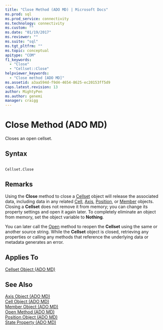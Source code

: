 ```yaml
---
title: "Close Method (ADO MD) | Microsoft Docs"
ms.prod: sql
ms.prod_service: connectivity
ms.technology: connectivity
ms.custom: ""
ms.date: "01/19/2017"
ms.reviewer: ""
ms.suite: "sql"
ms.tgt_pltfrm: ""
ms.topic: conceptual
apitype: "COM"
f1_keywords: 
  - "Close"
  - "Cellset::Close"
helpviewer_keywords: 
  - "Close method [ADO MD]"
ms.assetid: a3aa594d-f9d4-4654-8625-ec20153ff5d9
caps.latest.revision: 13
author: MightyPen
ms.author: genemi
manager: craigg
---
```

# Close Method (ADO MD)
Closes an open cellset.  
  
## Syntax  
  
```  
  
Cellset.Close  
```  
  
## Remarks  
 Using the **Close** method to close a [Cellset](../../../ado/reference/ado-md-api/cellset-object-ado-md.md) object will release the associated data, including data in any related [Cell](../../../ado/reference/ado-md-api/cell-object-ado-md.md), [Axis](../../../ado/reference/ado-md-api/axis-object-ado-md.md), [Position](../../../ado/reference/ado-md-api/position-object-ado-md.md), or [Member](../../../ado/reference/ado-md-api/member-object-ado-md.md) objects. Closing a **Cellset** does not remove it from memory; you can change its property settings and open it again later. To completely eliminate an object from memory, set the object variable to **Nothing**.  
  
 You can later call the [Open](../../../ado/reference/ado-md-api/open-method-ado-md.md) method to reopen the **Cellset** using the same or another source string. While the **Cellset** object is closed, retrieving any properties or calling any methods that reference the underlying data or metadata generates an error.  
  
## Applies To  
 [Cellset Object (ADO MD)](../../../ado/reference/ado-md-api/cellset-object-ado-md.md)  
  
## See Also  
 [Axis Object (ADO MD)](../../../ado/reference/ado-md-api/axis-object-ado-md.md)   
 [Cell Object (ADO MD)](../../../ado/reference/ado-md-api/cell-object-ado-md.md)   
 [Member Object (ADO MD)](../../../ado/reference/ado-md-api/member-object-ado-md.md)   
 [Open Method (ADO MD)](../../../ado/reference/ado-md-api/open-method-ado-md.md)   
 [Position Object (ADO MD)](../../../ado/reference/ado-md-api/position-object-ado-md.md)   
 [State Property (ADO MD)](../../../ado/reference/ado-md-api/state-property-ado-md.md)
